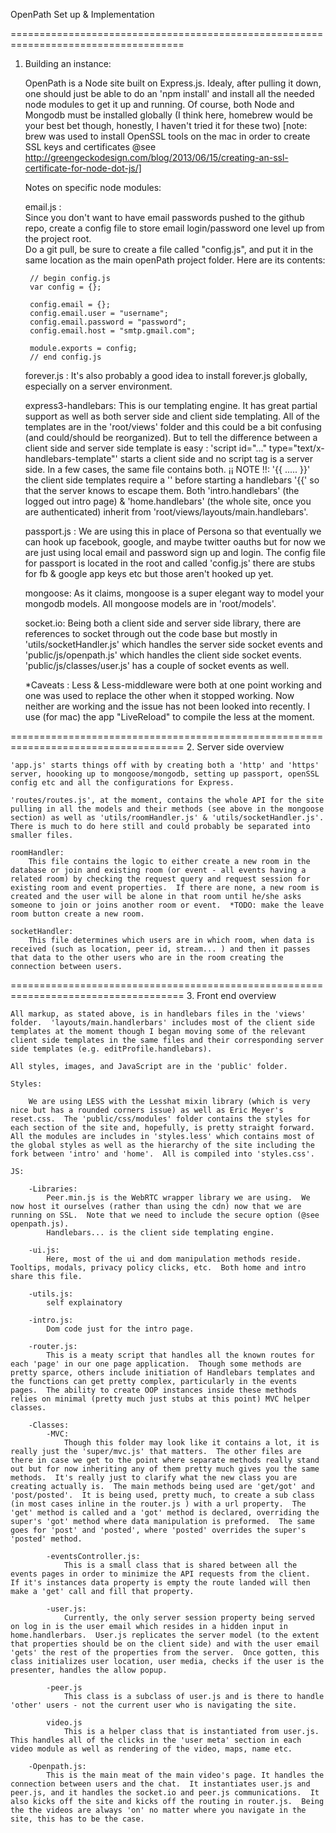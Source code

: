 OpenPath Set up & Implementation


====================================================================================
1. Building an instance:

	OpenPath is a Node site built on Express.js.  Idealy, after pulling it down, one should just be able to do an 'npm install' and install all the needed node modules to get it up and running.  Of course, both Node and Mongodb must be installed globally (I think here, homebrew would be your best bet though, honestly, I haven't tried it for these two) [note: brew was used to install OpenSSL tools on the mac in order to create SSL keys and certificates @see http://greengeckodesign.com/blog/2013/06/15/creating-an-ssl-certificate-for-node-dot-js/]  

	Notes on specific node modules:

  	email.js :  
	  	Since you don't want to have email passwords pushed to the github repo, create 
		a config file to store email login/password one level up from the project root.  
		Do a git pull, be sure to create a file called "config.js", and put it in the same location 
		as the main openPath project folder.  Here are its contents:

		// begin config.js
		var config = {};

		config.email = {};
		config.email.user = "username";
		config.email.password = "password";
		config.email.host = "smtp.gmail.com";

		module.exports = config;
		// end config.js

  	forever.js : 
	  	It's also probably a good idea to install forever.js globally, especially on a server environment.

	express3-handlebars:
		This is our templating engine.  It has great partial support as well as both server side and client side templating.  All of the templates are in the 'root/views' folder and this could be a bit confusing (and could/should be reorganized). But to tell the difference between a client side and server side template is easy : 'script id="..." type="text/x-handlebars-template"' starts a client side and no script tag is a server side. In a few cases, the same file contains both.  ¡¡ NOTE !!: '\{{ ..... }}' the client side templates require a '\' before starting a handlebars '{{' so that the server knows to escape them.
		Both 'intro.handlebars' (the logged out intro page) & 'home.handlebars' (the whole site, once you are authenticated) inherit from 'root/views/layouts/main.handlebars'.

	passport.js :
		We are using this in place of Persona so that eventually we can hook up facebook, google, and maybe twitter oauths but for now we are just using local email and password sign up and login.  The config file for passport is located in the root and called 'config.js' there are stubs for fb & google app keys etc but those aren't hooked up yet.

	mongoose:
		As it claims, mongoose is a super elegant way to model your mongodb models.  All mongoose models are in 'root/models'.

	socket.io:
		Being both a client side and server side library, there are references to socket through out the code base but mostly in 'utils/socketHandler.js' which handles the server side socket events and 'public/js/openpath.js' which handles the client side socket events.  'public/js/classes/user.js' has a couple of socket events as well.

	*Caveats : Less & Less-middleware were both at one point working and one was used to replace the other when it stopped working.  Now neither are working and the issue has not been looked into recently.  I use (for mac) the app "LiveReload" to compile the less at the moment.

====================================================================================
2. Server side overview
	
	'app.js' starts things off with by creating both a 'http' and 'https' server, hoooking up to mongoose/mongodb, setting up passport, openSSL config etc and all the configurations for Express.

	'routes/routes.js', at the moment, contains the whole API for the site pulling in all the models and their methods (see above in the mongoose section) as well as 'utils/roomHandler.js' & 'utils/socketHandler.js'.  There is much to do here still and could probably be separated into smaller files.

	roomHandler:
		This file contains the logic to either create a new room in the database or join and existing room (or event - all events having a related room) by checking the request query and request session for existing room and event properties.  If there are none, a new room is created and the user will be alone in that room until he/she asks someone to join or joins another room or event.  *TODO: make the leave room button create a new room.

	socketHandler: 
		This file determines which users are in which room, when data is received (such as location, peer id, stream... ) and then it passes that data to the other users who are in the room creating the connection between users.

====================================================================================
3. Front end overview

	All markup, as stated above, is in handlebars files in the 'views' folder.  'layouts/main.handlerbars' includes most of the client side templates at the moment though I began moving some of the relevant client side templates in the same files and their corresponding server side templates (e.g. editProfile.handlebars).

	All styles, images, and JavaScript are in the 'public' folder.  

	Styles:
		
		We are using LESS with the Lesshat mixin library (which is very nice but has a rounded corners issue) as well as Eric Meyer's reset.css.  The 'public/css/modules' folder contains the styles for each section of the site and, hopefully, is pretty straight forward. All the modules are includes in 'styles.less' which contains most of the global styles as well as the hierarchy of the site including the fork between 'intro' and 'home'.  All is compiled into 'styles.css'.

	JS:
		
		-Libraries: 
			Peer.min.js is the WebRTC wrapper library we are using.  We now host it ourselves (rather than using the cdn) now that we are running on SSL.  Note that we need to include the secure option (@see openpath.js).
			Handlebars... is the client side templating engine.

		-ui.js:
			Here, most of the ui and dom manipulation methods reside.  Tooltips, modals, privacy policy clicks, etc.  Both home and intro share this file.

		-utils.js:
			self explainatory

		-intro.js:
			Dom code just for the intro page.

		-router.js:
			This is a meaty script that handles all the known routes for each 'page' in our one page application.  Though some methods are pretty sparce, others include initiation of Handlebars templates and the functions can get pretty complex, particularly in the events pages.  The ability to create OOP instances inside these methods relies on minimal (pretty much just stubs at this point) MVC helper classes.

		-Classes:
			-MVC:
				Though this folder may look like it contains a lot, it is really just the 'super/mvc.js' that matters.  The other files are there in case we get to the point where separate methods really stand out but for now inheriting any of them pretty much gives you the same methods.  It's really just to clarify what the new class you are creating actually is.  The main methods being used are 'get/got' and 'post/posted'.  It is being used, pretty much, to create a sub class (in most cases inline in the router.js ) with a url property.  The 'get' method is called and a 'got' method is declared, overriding the super's 'got' method where data manipulation is preformed.  The same goes for 'post' and 'posted', where 'posted' overrides the super's 'posted' method.

			-eventsController.js:
				This is a small class that is shared between all the events pages in order to minimize the API requests from the client.  If it's instances data property is empty the route landed will then make a 'get' call and fill that property.

			-user.js:
				Currently, the only server session property being served on log in is the user email which resides in a hidden input in home.handlerbars.  User.js replicates the server model (to the extent that properties should be on the client side) and with the user email 'gets' the rest of the properties from the server.  Once gotten, this class initializes user location, user media, checks if the user is the presenter, handles the allow popup.

			-peer.js
				This class is a subclass of user.js and is there to handle 'other' users - not the current user who is navigating the site.

			video.js
				This is a helper class that is instantiated from user.js.  This handles all of the clicks in the 'user meta' section in each video module as well as rendering of the video, maps, name etc.

		-Openpath.js:
			This is the main meat of the main video's page. It handles the connection between users and the chat.  It instantiates user.js and peer.js, and it handles the socket.io and peer.js communications.  It also kicks off the site and kicks off the routing in router.js.  Being the the videos are always 'on' no matter where you navigate in the site, this has to be the case.





